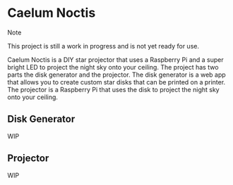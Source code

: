# Caelum Noctis

> [!NOTE]
> This project is still a work in progress and is not yet ready for use.

Caelum Noctis is a DIY star projector that uses a Raspberry Pi and a super bright LED to project the night sky onto your ceiling. The project has two parts the disk generator and the projector. The disk generator is a web app that allows you to create custom star disks that can be printed on a printer. The projector is a Raspberry Pi that uses the disk to project the night sky onto your ceiling.

## Disk Generator

WIP

## Projector

WIP